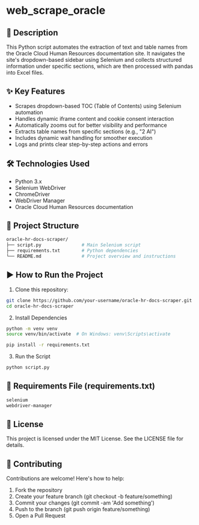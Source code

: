 # web_scrape_oracle

## 📄 Description

This Python script automates the extraction of text and table names from the Oracle Cloud Human Resources documentation site. It navigates the site's dropdown-based sidebar using Selenium and collects structured information under specific sections, which are then processed with pandas into Excel files.

## ✨ Key Features
- Scrapes dropdown-based TOC (Table of Contents) using Selenium automation
- Handles dynamic iframe content and cookie consent interaction
- Automatically zooms out for better visibility and performance
- Extracts table names from specific sections (e.g., "2 AI")
- Includes dynamic wait handling for smoother execution
- Logs and prints clear step-by-step actions and errors

## 🛠️ Technologies Used
- Python 3.x
- Selenium WebDriver
- ChromeDriver
- WebDriver Manager
- Oracle Cloud Human Resources documentation

## 📂 Project Structure
```bash
oracle-hr-docs-scraper/
├── script.py               # Main Selenium script
├── requirements.txt        # Python dependencies
└── README.md               # Project overview and instructions
```

## ▶️ How to Run the Project
1. Clone this repository:
```bash
git clone https://github.com/your-username/oracle-hr-docs-scraper.git
cd oracle-hr-docs-scraper
```

2. Install Dependencies
```bash
python -m venv venv
source venv/bin/activate  # On Windows: venv\Scripts\activate
```
```bash
pip install -r requirements.txt
```

3. Run the Script
```bash
python script.py
```

## 📝 Requirements File (requirements.txt)
```bash
selenium
webdriver-manager
```

## 🧾 License
This project is licensed under the MIT License. See the LICENSE file for details.

## 🤝 Contributing
Contributions are welcome! Here's how to help:

1. Fork the repository
2. Create your feature branch (git checkout -b feature/something)
3. Commit your changes (git commit -am 'Add something')
4. Push to the branch (git push origin feature/something)
5. Open a Pull Request















